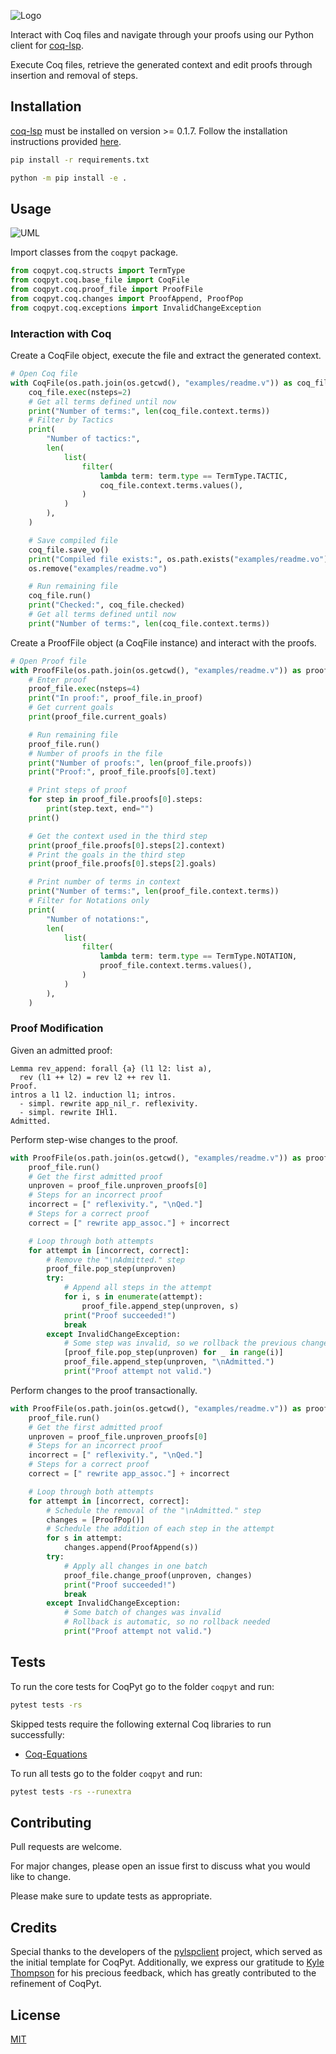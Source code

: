 ![Logo](https://github.com/sr-lab/coqpyt/blob/master/images/logo.png?raw=true)

Interact with Coq files and navigate through your proofs using our Python client for [coq-lsp](https://github.com/ejgallego/coq-lsp).

Execute Coq files, retrieve the generated context and edit proofs through insertion and removal of steps.

## Installation

[coq-lsp](https://github.com/ejgallego/coq-lsp) must be installed on version >= 0.1.7. Follow the installation instructions provided [here](https://github.com/ejgallego/coq-lsp#%EF%B8%8F-installation).

```bash
pip install -r requirements.txt
```

```bash
python -m pip install -e .
```

## Usage

![UML](https://github.com/sr-lab/coqpyt/blob/master/images/uml.png?raw=true)

Import classes from the ``coqpyt`` package.

<!-- embedme examples/readme.py#L3-L7 -->
```py
from coqpyt.coq.structs import TermType
from coqpyt.coq.base_file import CoqFile
from coqpyt.coq.proof_file import ProofFile
from coqpyt.coq.changes import ProofAppend, ProofPop
from coqpyt.coq.exceptions import InvalidChangeException
```

### Interaction with Coq

Create a CoqFile object, execute the file and extract the generated context.

<!-- embedme examples/readme.py#L9-L36 -->
```py
# Open Coq file
with CoqFile(os.path.join(os.getcwd(), "examples/readme.v")) as coq_file:
    coq_file.exec(nsteps=2)
    # Get all terms defined until now
    print("Number of terms:", len(coq_file.context.terms))
    # Filter by Tactics
    print(
        "Number of tactics:",
        len(
            list(
                filter(
                    lambda term: term.type == TermType.TACTIC,
                    coq_file.context.terms.values(),
                )
            )
        ),
    )

    # Save compiled file
    coq_file.save_vo()
    print("Compiled file exists:", os.path.exists("examples/readme.vo"))
    os.remove("examples/readme.vo")

    # Run remaining file
    coq_file.run()
    print("Checked:", coq_file.checked)
    # Get all terms defined until now
    print("Number of terms:", len(coq_file.context.terms))
```

Create a ProofFile object (a CoqFile instance) and interact with the proofs.

<!-- embedme examples/readme.py#L38-L75 -->
```py
# Open Proof file
with ProofFile(os.path.join(os.getcwd(), "examples/readme.v")) as proof_file:
    # Enter proof
    proof_file.exec(nsteps=4)
    print("In proof:", proof_file.in_proof)
    # Get current goals
    print(proof_file.current_goals)

    # Run remaining file
    proof_file.run()
    # Number of proofs in the file
    print("Number of proofs:", len(proof_file.proofs))
    print("Proof:", proof_file.proofs[0].text)

    # Print steps of proof
    for step in proof_file.proofs[0].steps:
        print(step.text, end="")
    print()

    # Get the context used in the third step
    print(proof_file.proofs[0].steps[2].context)
    # Print the goals in the third step
    print(proof_file.proofs[0].steps[2].goals)

    # Print number of terms in context
    print("Number of terms:", len(proof_file.context.terms))
    # Filter for Notations only
    print(
        "Number of notations:",
        len(
            list(
                filter(
                    lambda term: term.type == TermType.NOTATION,
                    proof_file.context.terms.values(),
                )
            )
        ),
    )
```

### Proof Modification

Given an admitted proof:

<!-- embedme examples/readme.v#L13-L19 -->
```coq
Lemma rev_append: forall {a} (l1 l2: list a),
  rev (l1 ++ l2) = rev l2 ++ rev l1.
Proof.
intros a l1 l2. induction l1; intros. 
  - simpl. rewrite app_nil_r. reflexivity.
  - simpl. rewrite IHl1.
Admitted.
```

Perform step-wise changes to the proof.

<!-- embedme examples/readme.py#L87-L110 -->
```py
with ProofFile(os.path.join(os.getcwd(), "examples/readme.v")) as proof_file:
    proof_file.run()
    # Get the first admitted proof
    unproven = proof_file.unproven_proofs[0]
    # Steps for an incorrect proof
    incorrect = [" reflexivity.", "\nQed."]
    # Steps for a correct proof
    correct = [" rewrite app_assoc."] + incorrect

    # Loop through both attempts
    for attempt in [incorrect, correct]:
        # Remove the "\nAdmitted." step
        proof_file.pop_step(unproven)
        try:
            # Append all steps in the attempt
            for i, s in enumerate(attempt):
                proof_file.append_step(unproven, s)
            print("Proof succeeded!")
            break
        except InvalidChangeException:
            # Some step was invalid, so we rollback the previous changes
            [proof_file.pop_step(unproven) for _ in range(i)]
            proof_file.append_step(unproven, "\nAdmitted.")
            print("Proof attempt not valid.")
```

Perform changes to the proof transactionally.

<!-- embedme examples/readme.py#L113-L137 -->
```py
with ProofFile(os.path.join(os.getcwd(), "examples/readme.v")) as proof_file:
    proof_file.run()
    # Get the first admitted proof
    unproven = proof_file.unproven_proofs[0]
    # Steps for an incorrect proof
    incorrect = [" reflexivity.", "\nQed."]
    # Steps for a correct proof
    correct = [" rewrite app_assoc."] + incorrect

    # Loop through both attempts
    for attempt in [incorrect, correct]:
        # Schedule the removal of the "\nAdmitted." step
        changes = [ProofPop()]
        # Schedule the addition of each step in the attempt
        for s in attempt:
            changes.append(ProofAppend(s))
        try:
            # Apply all changes in one batch
            proof_file.change_proof(unproven, changes)
            print("Proof succeeded!")
            break
        except InvalidChangeException:
            # Some batch of changes was invalid
            # Rollback is automatic, so no rollback needed
            print("Proof attempt not valid.")
```

## Tests

To run the core tests for CoqPyt go to the folder ``coqpyt`` and run:
```bash
pytest tests -rs
```

Skipped tests require the following external Coq libraries to run successfully:
- [Coq-Equations](https://github.com/mattam82/Coq-Equations)

To run all tests go to the folder ``coqpyt`` and run:
```bash
pytest tests -rs --runextra
```

## Contributing

Pull requests are welcome. 

For major changes, please open an issue first to discuss what you would like to change.

Please make sure to update tests as appropriate.

## Credits

Special thanks to the developers of the [pylspclient](https://github.com/yeger00/pylspclient) project, which served as the initial template for CoqPyt. Additionally, we express our gratitude to [Kyle Thompson](https://github.com/rkthomps/) for his precious feedback, which has greatly contributed to the refinement of CoqPyt.

## License

[MIT](https://choosealicense.com/licenses/mit/)
